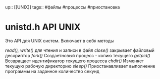 up:: [[UNIX]]
tags:: #файлы #процессы #приостановка

# unistd.h API UNIX

Это API для UNIX систем. Включает в себя методы

*read(), write()* для чтения и записи в файл
*close()* закрывает файловый дескриптор
*fork()* Создаетновый процесс - копию текущего
*getpid()*  Возвращает идентификатор текущего процесса
*chdir()* Изменяет текущую рабочую директорию
*sleep()* Приостанавливает выполнение программы на заданное количество секунд